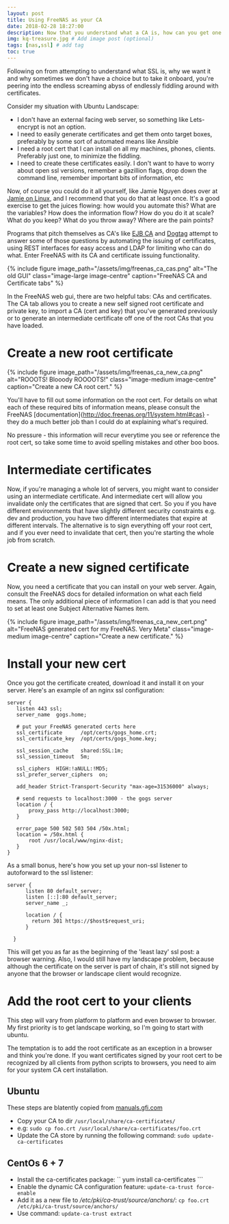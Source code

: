 ```yaml
---
layout: post
title: Using FreeNAS as your CA
date: 2018-02-28 18:27:00
description: Now that you understand what a CA is, how can you get one.
img: kq-treasure.jpg # Add image post (optional)
tags: [nas,ssl] # add tag
toc: true
---
```


Following on from attempting to understand what SSL is, why we want it and why sometimes we don't have a choice but to take it onboard, you're peering into the endless screaming abyss of endlessly fiddling around with certificates.

Consider my situation with Ubuntu Landscape:
* I don't have an external facing web server, so something like Lets-encrypt is not an option.
* I need to easily generate certificates and get them onto target boxes, preferably by some sort of automated means like Ansible
* I need a root cert that I can install on all my machines, phones, clients. Preferably just one, to minimize the fiddling.
* I need to create these certificates easily. I don't want to have to worry about open ssl versions, remember a gazillion flags, drop down the command line, remember important bits of information, etc

Now, of course you could do it all yourself, like Jamie Nguyen does over at [Jamie on Linux](https://jamielinux.com/docs/openssl-certificate-authority/), and I recommend that you do that at least once. It's a good exercise to get the juices flowing: how would you automate this? What are the variables? How does the information flow? How do you do it at scale? What do you keep? What do you throw away? Where are the pain points?

Programs that pitch themselves as CA's like [EJB CA](https://www.ejbca.org/) and [Dogtag](http://pki.fedoraproject.org/wiki/PKI_Main_Page) attempt to answer some of those questions by automating the issuing of certificates, using REST interfaces for easy access and LDAP for limiting who can do what. Enter FreeNAS with its CA and certificate issuing functionality.

{% include figure image_path="/assets/img/freenas_ca_cas.png" alt="The old GUI" class="image-large image-centre" caption="FreeNAS CA and Certificate tabs" %}

In the FreeNAS web gui, there are two helpful tabs: CAs and certificates. The CA tab allows you to create a new self signed root certificate and private key, to import a CA (cert and key) that you've generated previously or to generate an intermediate certificate off one of the root CAs that you have loaded.

# Create a new root certificate

{% include figure image_path="/assets/img/freenas_ca_new_ca.png" alt="ROOOTS! Blooody ROOOOTS!" class="image-medium image-centre" caption="Create a new CA root cert." %}

You'll have to fill out some information on the root cert. For details on what each of these required bits of information means, please consult the FreeNAS [documentation]{http://doc.freenas.org/11/system.html#cas} - they do a much better job than I could do at explaining what's required.

No pressure - this information will recur everytime you see or reference the root cert, so take some time to avoid spelling mistakes and other boo boos.

# Intermediate certificates

Now, if you're managing a whole lot of servers, you might want to consider using an intermediate certificate. And intermediate cert will allow you invalidate only the certificates that are signed that cert. So you if you have different environments that have slightly different security constraints e.g. dev and production, you have two different intermediates that expire at different intervals. The alternative is to sign everything off your root cert, and if you ever need to invalidate that cert, then you're starting the whole job from scratch.

# Create a new signed certificate

Now, you need a certificate that you can install on your web server. Again, consult the FreeNAS docs for detailed information on what each field means. The only additional piece of information I can add is that you need to set at least one Subject Alternative Names item.

{% include figure image_path="/assets/img/freenas_ca_new_cert.png" alt="FreeNAS generated cert for my FreeNAS. Very Meta" class="image-medium image-centre" caption="Create a new certificate." %}

# Install your new cert

Once you got the certificate created, download it and install it on your server. Here's an example of an nginx ssl configuration:

```
server {
   listen 443 ssl;
   server_name  gogs.home;

   # put your FreeNAS generated certs here
   ssl_certificate      /opt/certs/gogs_home.crt;
   ssl_certificate_key  /opt/certs/gogs_home.key;

   ssl_session_cache    shared:SSL:1m;
   ssl_session_timeout  5m;

   ssl_ciphers  HIGH:!aNULL:!MD5;
   ssl_prefer_server_ciphers  on;

   add_header Strict-Transport-Security "max-age=31536000" always;

   # send requests to localhost:3000 - the gogs server
   location / {
       proxy_pass http://localhost:3000;
   }

   error_page 500 502 503 504 /50x.html;
   location = /50x.html {
       root /usr/local/www/nginx-dist;
   }
}
```

As a small bonus, here's how you set up your non-ssl listener to autoforward to the ssl listener:

```
server {
      listen 80 default_server;                                               
      listen [::]:80 default_server;                                          
      server_name _;                                                          

      location / {                                                            
        return 301 https://$host$request_uri;                                 
      }                                                                       

  }

```

This will get you as far as the beginning of the 'least lazy' ssl post: a browser warning. Also, I would still have my landscape problem, because although the certificate on the server is part of chain, it's still not signed by anyone that the browser or landscape client would recognize.

# Add the root cert to your clients

This step will vary from platform to platform and even browser to browser. My first priority is to get landscape working, so I'm going to start with ubuntu.

The temptation is to add the root certificate as an exception in a browser and think you're done. If you want certificates signed by your root cert to be recognized by all clients from python scripts to browsers, you need to aim for your system CA cert installation.

## Ubuntu

These steps are blatently copied from [manuals.gfi.com](https://manuals.gfi.com/en/kerio/connect/content/server-configuration/ssl-certificates/adding-trusted-root-certificates-to-the-server-1605.html)

* Copy your CA to dir ``` /usr/local/share/ca-certificates/ ```
* e.g: ``` sudo cp foo.crt /usr/local/share/ca-certificates/foo.crt ```
* Update the CA store by running the following command: ```sudo update-ca-certificates ```

## CentOs 6 + 7

* Install the ca-certificates package: `` yum install ca-certificates ```
* Enable the dynamic CA configuration feature: ``` update-ca-trust force-enable ```
* Add it as a new file to _/etc/pki/ca-trust/source/anchors/_: ``` cp foo.crt /etc/pki/ca-trust/source/anchors/ ```
* Use command: ``` update-ca-trust extract ```
